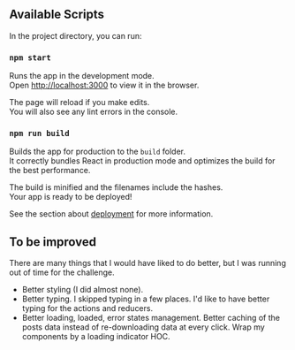 ## Available Scripts

In the project directory, you can run:

### `npm start`

Runs the app in the development mode.<br>
Open [http://localhost:3000](http://localhost:3000) to view it in the browser.

The page will reload if you make edits.<br>
You will also see any lint errors in the console.

### `npm run build`

Builds the app for production to the `build` folder.<br>
It correctly bundles React in production mode and optimizes the build for the best performance.

The build is minified and the filenames include the hashes.<br>
Your app is ready to be deployed!

See the section about [deployment](https://facebook.github.io/create-react-app/docs/deployment) for more information.

## To be improved

There are many things that I would have liked to do better, but I was running out of time for the challenge.

- Better styling (I did almost none).
- Better typing. I skipped typing in a few places. I'd like to have better typing for the actions and reducers.
- Better loading, loaded, error states management. Better caching of the posts data instead of re-downloading data at every click. Wrap my components by a loading indicator HOC.
